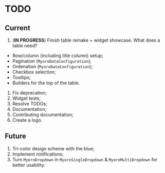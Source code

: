 # TODO

## Current

1. (**IN PROGRESS**) Finish table remake + widget showcase. What does a table need?

- Row/column (including title column) setup;
- Pagination (`MyoroDataConfiguration`);
- Ordenation (`MyoroDataConfiguration`);
- Checkbox selection;
- Tooltips;
- Builders for the top of the table.

1. Fix deprecation;
1. Widget tests;
1. Resolve TODOs;
1. Documentation;
1. Contributing documentation;
1. Create a logo.

## Future

1. Tri-color design scheme with the blue;
1. Implement notifications;
1. Turn `MyoroDropdown` in `MyoroSingleDropdown` & `MyoroMultiDropdown` for better usability.
